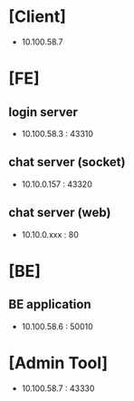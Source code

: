 # [Client]
 - 10.100.58.7

# [FE]
## login server 
  - 10.100.58.3 : 43310 
  
  
## chat server (socket)
  - 10.10.0.157 : 43320
  
## chat server (web)
  - 10.10.0.xxx : 80 

# [BE]
## BE application
  - 10.100.58.6 : 50010  

# [Admin Tool]
 - 10.100.58.7 : 43330
